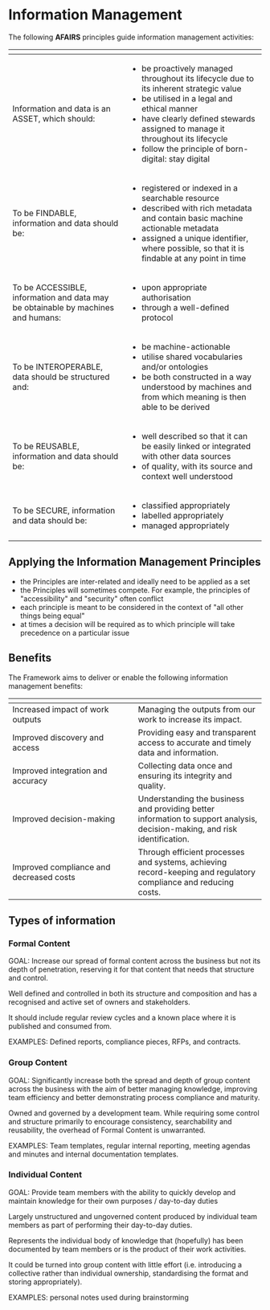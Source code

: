 # Information Management

The following **AFAIRS** principles guide information management activities:

<table data-header-hidden><thead><tr><th width="214"></th><th></th></tr></thead><tbody><tr><td>Information and data is an ASSET, which should:</td><td><ul><li>be proactively managed throughout its lifecycle due to its inherent strategic value</li><li>be utilised in a legal and ethical manner</li><li>have clearly defined stewards assigned to manage it throughout its lifecycle</li><li>follow the principle of born-digital: stay digital</li></ul></td></tr><tr><td>To be FINDABLE, information and data should be:</td><td><ul><li>registered or indexed in a searchable resource</li><li>described with rich metadata and contain basic machine actionable metadata</li><li>assigned a unique identifier, where possible, so that it is findable at any point in time</li></ul></td></tr><tr><td>To be ACCESSIBLE, information and data may be obtainable by machines and humans:</td><td><ul><li>upon appropriate authorisation</li><li>through a well-defined protocol</li></ul></td></tr><tr><td>To be INTEROPERABLE, data should be structured and:</td><td><ul><li>be machine-actionable</li><li>utilise shared vocabularies and/or ontologies</li><li>be both constructed in a way understood by machines and from which meaning is then able to be derived</li></ul></td></tr><tr><td>To be REUSABLE, information and data should be:</td><td><ul><li>well described so that it can be easily linked or integrated with other data sources</li><li>of quality, with its source and context well understood</li></ul></td></tr><tr><td>To be SECURE, information and data should be:</td><td><ul><li>classified appropriately</li><li>labelled appropriately</li><li>managed appropriately</li></ul></td></tr></tbody></table>

## Applying the Information Management Principles

* the Principles are inter-related and ideally need to be applied as a set
* the Principles will sometimes compete. For example, the principles of "accessibility" and "security" often conflict
* each principle is meant to be considered in the context of "all other things being equal"
* at times a decision will be required as to which principle will take precedence on a particular issue

## Benefits

The Framework aims to deliver or enable the following information management benefits:

<table data-header-hidden><thead><tr><th width="234"></th><th></th></tr></thead><tbody><tr><td>Increased impact of work outputs</td><td>Managing the outputs from our work to increase its impact.</td></tr><tr><td>Improved discovery and access</td><td>Providing easy and transparent access to accurate and timely data and information. </td></tr><tr><td>Improved integration and accuracy</td><td>Collecting data once and ensuring its integrity and quality.</td></tr><tr><td>Improved decision-making</td><td>Understanding the business and providing better information to support analysis, decision-making, and risk identification.</td></tr><tr><td>Improved compliance and decreased costs</td><td>Through efficient processes and systems, achieving record-keeping and regulatory compliance and reducing costs.</td></tr></tbody></table>

## Types of information

### Formal Content

GOAL: Increase our spread of formal content across the business but not its depth of penetration, reserving it for that content that needs that structure and control.&#x20;

Well defined and controlled in both its structure and composition and has a recognised and active set of owners and stakeholders.&#x20;

It should include regular review cycles and a known place where it is published and consumed from.&#x20;

EXAMPLES: Defined reports, compliance pieces, RFPs, and contracts.

### Group Content

GOAL: Significantly increase both the spread and depth of group content across the business with the aim of better managing knowledge, improving team efficiency and better demonstrating process compliance and maturity.

Owned and governed by a development team.  While requiring some control and structure primarily to encourage consistency, searchability and reusability, the overhead of Formal Content is unwarranted.

EXAMPLES: Team templates, regular internal reporting, meeting agendas and minutes and internal documentation templates.

### Individual Content

GOAL: Provide team members with the ability to quickly develop and maintain knowledge for their own purposes / day-to-day duties

Largely unstructured and ungoverned content produced by individual team members as part of performing their day-to-day duties.&#x20;

Represents the individual body of knowledge that (hopefully) has been documented by team members or is the product of their work activities.&#x20;

It could be turned into group content with little effort (i.e. introducing a collective rather than individual ownership, standardising the format and storing appropriately).

EXAMPLES: personal notes used during brainstorming&#x20;
